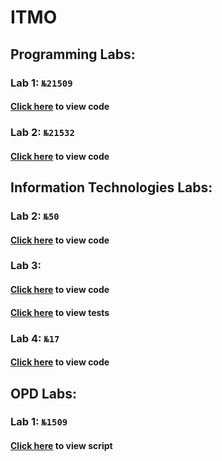 # ITMO


## Programming Labs:

### Lab 1: `№21509`
#### [Click here](https://github.com/Mrjoulin/ITMOLabs/blob/master/src/Lab01/Lab01.java) to view code
### Lab 2: `№21532`
#### [Click here](https://github.com/Mrjoulin/ITMOLabs/blob/master/src/Lab02/) to view code

## Information Technologies Labs:
### Lab 2: `№50`
#### [Click here](https://github.com/Mrjoulin/ITMOLabs/blob/master/src/InformationLabs/HammingCode.f90) to view code

### Lab 3:
#### [Click here](https://github.com/Mrjoulin/ITMOLabs/blob/master/src/InformationLabs/Lab03/Lab03.py) to view code
#### [Click here](https://github.com/Mrjoulin/ITMOLabs/blob/master/src/InformationLabs/Lab03/Lab03Tests.py) to view tests

### Lab 4: `№17`
#### [Click here](https://github.com/Mrjoulin/ITMOLabs/blob/master/src/InformationLabs/Lab04/) to view code

## OPD Labs:
### Lab 1: `№1509`
#### [Click here](https://github.com/Mrjoulin/ITMOLabs/blob/master/src/OPDLabs/Lab01.sh) to view script
